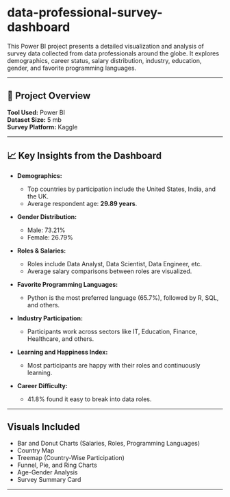 # data-professional-survey-dashboard


This Power BI project presents a detailed visualization and analysis of survey data collected from data professionals around the globe. It explores demographics, career status, salary distribution, industry, education, gender, and favorite programming languages.

---

## 🚀 Project Overview

**Tool Used:** Power BI  
**Dataset Size:** 5 mb  
**Survey Platform:** Kaggle

---

## 📈 Key Insights from the Dashboard

- **Demographics:**
  - Top countries by participation include the United States, India, and the UK.
  - Average respondent age: **29.89 years**.

- **Gender Distribution:**
  - Male: 73.21%
  - Female: 26.79%

- **Roles & Salaries:**
  - Roles include Data Analyst, Data Scientist, Data Engineer, etc.
  - Average salary comparisons between roles are visualized.

- **Favorite Programming Languages:**
  - Python is the most preferred language (65.7%), followed by R, SQL, and others.

- **Industry Participation:**
  - Participants work across sectors like IT, Education, Finance, Healthcare, and others.

- **Learning and Happiness Index:**
  - Most participants are happy with their roles and continuously learning.

- **Career Difficulty:**
  - 41.8% found it easy to break into data roles.

---

## Visuals Included

- Bar and Donut Charts (Salaries, Roles, Programming Languages)
- Country Map
- Treemap (Country-Wise Participation)
- Funnel, Pie, and Ring Charts
- Age-Gender Analysis
- Survey Summary Card

---

